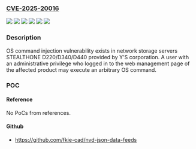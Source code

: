 ### [CVE-2025-20016](https://cve.mitre.org/cgi-bin/cvename.cgi?name=CVE-2025-20016)
![](https://img.shields.io/static/v1?label=Product&message=STEALTHONE%20D220&color=blue)
![](https://img.shields.io/static/v1?label=Product&message=STEALTHONE%20D340&color=blue)
![](https://img.shields.io/static/v1?label=Product&message=STEALTHONE%20D440&color=blue)
![](https://img.shields.io/static/v1?label=Version&message=%3D%20firmware%20v6.03.02%20and%20earlier%20&color=brighgreen)
![](https://img.shields.io/static/v1?label=Version&message=%3D%20firmware%20v7.00.10%20and%20earlier%20&color=brighgreen)
![](https://img.shields.io/static/v1?label=Vulnerability&message=Improper%20neutralization%20of%20special%20elements%20used%20in%20an%20OS%20command%20('OS%20Command%20Injection')&color=brighgreen)

### Description

OS command injection vulnerability exists in network storage servers STEALTHONE D220/D340/D440 provided by Y'S corporation. A user with an administrative privilege who logged in to the web management page of the affected product may execute an arbitrary OS command.

### POC

#### Reference
No PoCs from references.

#### Github
- https://github.com/fkie-cad/nvd-json-data-feeds

